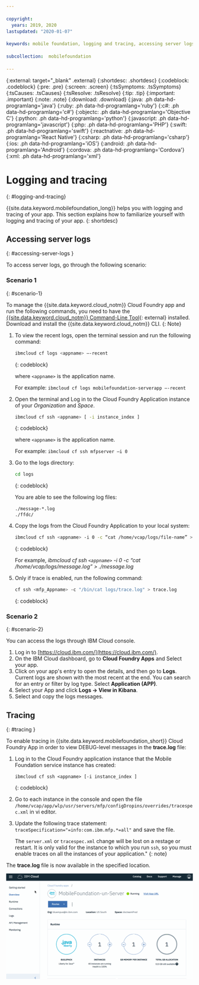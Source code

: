 ```yaml
---

copyright:
  years: 2019, 2020
lastupdated: "2020-01-07"

keywords: mobile foundation, logging and tracing, accessing server logs, logging, tracing

subcollection:  mobilefoundation

---
```


{:external: target="_blank" .external}
{:shortdesc: .shortdesc}
{:codeblock: .codeblock}
{:pre: .pre}
{:screen: .screen}
{:tsSymptoms: .tsSymptoms}
{:tsCauses: .tsCauses}
{:tsResolve: .tsResolve}
{:tip: .tip}
{:important: .important}
{:note: .note}
{:download: .download}
{:java: .ph data-hd-programlang='java'}
{:ruby: .ph data-hd-programlang='ruby'}
{:c#: .ph data-hd-programlang='c#'}
{:objectc: .ph data-hd-programlang='Objective C'}
{:python: .ph data-hd-programlang='python'}
{:javascript: .ph data-hd-programlang='javascript'}
{:php: .ph data-hd-programlang='PHP'}
{:swift: .ph data-hd-programlang='swift'}
{:reactnative: .ph data-hd-programlang='React Native'}
{:csharp: .ph data-hd-programlang='csharp'}
{:ios: .ph data-hd-programlang='iOS'}
{:android: .ph data-hd-programlang='Android'}
{:cordova: .ph data-hd-programlang='Cordova'}
{:xml: .ph data-hd-programlang='xml'}

# Logging and tracing
{: #logging-and-tracing}

{{site.data.keyword.mobilefoundation_long}} helps you with logging and tracing of your app. This section explains how to familiarize yourself with logging and tracing of your app. 
{: shortdesc}

## Accessing server logs
{: #accessing-server-logs }

To access server logs, go through the following scenario:

### Scenario 1
{: #scenario-1}

To manage the {{site.data.keyword.cloud_notm}} Cloud Foundry app and run the following commands, you need to have the [{{site.data.keyword.cloud_notm}} Command-Line Tool](https://github.com/cloudfoundry/cli/releases){: external} installed. Download and install the {{site.data.keyword.cloud_notm}} CLI.
{: Note}

1. To view the recent logs, open the terminal session and run the following command:

   ```bash
   ibmcloud cf logs <appname> –-recent
   ```
   {: codeblock}
    
   where `<appname>` is the application name.

   For example: `ibmcloud cf logs mobilefoundation-serverapp –-recent`

1. Open the terminal and Log in to the Cloud Foundry Application instance of your *Organization* and *Space*.

   ```bash
   ibmcloud cf ssh <appname> [ -i instance_index ]
   ```
   {: codeblock}

   where `<appname>` is the application name.

   For example: `ibmcloud cf ssh mfpserver –i 0`
    
1. Go to the logs directory:

   ```bash
   cd logs
   ```
   {: codeblock}
 
   You are able to see the following log files:

   ``` 
   ./message-*.log
   ./ffdc/
   ```

1. Copy the logs from the Cloud Foundry Application to your local system:

   ```bash
   ibmcloud cf ssh <appname> -i 0 -c “cat /home/vcap/logs/file-name” > ./file-name
   ```
   {: codeblock}

   For example, *ibmcloud cf ssh `<appname>` -i 0 -c “cat /home/vcap/logs/message.log” > ./message.log*

1. Only if trace is enabled, run the following command:
 
   ```bash
   cf ssh <mfp_Appname> -c "/bin/cat logs/trace.log" > trace.log
   ```
   {: codeblock}

### Scenario 2
{: #scenario-2}

You can access the logs through IBM Cloud console. 

1. Log in to [https://cloud.ibm.com/](https://cloud.ibm.com/).
1. On the IBM Cloud dashboard, go to **Cloud Foundry Apps** and Select your app.
1. Click on your app's entry to open the details, and then go to **Logs**. Current logs are shown with the most recent at the end. You can search for an entry or filter by log type. Select **Application (APP)**.
1. Select your App and click **Logs → View in Kibana**.
1. Select and copy the logs messages.

## Tracing
{: #tracing }

To enable tracing in {{site.data.keyword.mobilefoundation_short}} Cloud Foundry App in order to view DEBUG-level messages in the **trace.log** file:

1. Log in to the Cloud Foundry application instance that the Mobile Foundation service instance has created:

   ```
   ibmcloud cf ssh <appname> [-i instance_index ]
   ```
   {: codeblock}

1. Go to each instance in the console and open the file `/home/vcap/app/wlp/usr/servers/mfp/configDropins/overrides/tracespec.xml` in vi editor.
1. Update the following trace statement: 
   `traceSpecification="=info:com.ibm.mfp.*=all"` 
   and save the file.

   The `server.xml` or `tracespec.xml` change will be lost on a restage or restart. It is only valid for the instance to which you run `ssh`, so you must enable traces on all the instances of your application."
   {: note}

The **trace.log** file is now available in the specified location.

<img class="gifplayer" alt="Server logs for the {{site.data.keyword.mobilefoundation_short}} service" src="images/mf-trace-setting.png"/>
